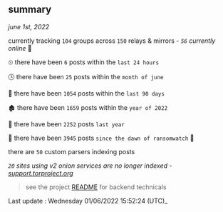 
## summary
_june 1st, 2022_

currently tracking `104` groups across `150` relays & mirrors - _`56` currently online_ 📡

⏲ there have been `6` posts within the `last 24 hours`

🕓 there have been `25` posts within the `month of june`

📅 there have been `1054` posts within the `last 90 days`

🏚 there have been `1659` posts within the `year of 2022`

🚀 there have been `2252` posts `last year`

🦕 there have been `3945` posts `since the dawn of ransomwatch` 🐣

there are `50` custom parsers indexing posts

_`20` sites using v2 onion services are no longer indexed - [support.torproject.org](https://support.torproject.org/onionservices/v2-deprecation/)_

> see the project [README](https://github.com/jmousqueton/ransomwatch#readme) for backend technicals



Last update : Wednesday 01/06/2022 15:52:24 (UTC)_

